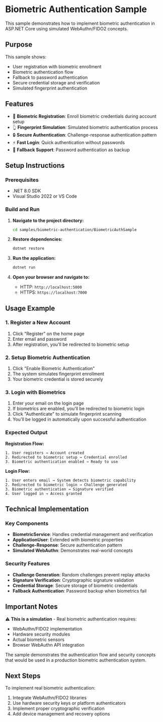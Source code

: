 # Biometric Authentication Sample

This sample demonstrates how to implement biometric authentication in ASP.NET Core using simulated WebAuthn/FIDO2 concepts.

## Purpose

This sample shows:
- User registration with biometric enrollment
- Biometric authentication flow
- Fallback to password authentication
- Secure credential storage and verification
- Simulated fingerprint authentication

## Features

- 🔐 **Biometric Registration**: Enroll biometric credentials during account setup
- 👆 **Fingerprint Simulation**: Simulated biometric authentication process
- 🔒 **Secure Authentication**: Challenge-response authentication pattern
- ⚡ **Fast Login**: Quick authentication without passwords
- 🔄 **Fallback Support**: Password authentication as backup

## Setup Instructions

### Prerequisites
- .NET 8.0 SDK
- Visual Studio 2022 or VS Code

### Build and Run

1. **Navigate to the project directory:**
   ```bash
   cd samples/biometric-authentication/BiometricAuthSample
   ```

2. **Restore dependencies:**
   ```bash
   dotnet restore
   ```

3. **Run the application:**
   ```bash
   dotnet run
   ```

4. **Open your browser and navigate to:**
   - HTTP: `http://localhost:5000`
   - HTTPS: `https://localhost:7000`

## Usage Example

### 1. Register a New Account
1. Click "Register" on the home page
2. Enter email and password
3. After registration, you'll be redirected to biometric setup

### 2. Setup Biometric Authentication
1. Click "Enable Biometric Authentication"
2. The system simulates fingerprint enrollment
3. Your biometric credential is stored securely

### 3. Login with Biometrics
1. Enter your email on the login page
2. If biometrics are enabled, you'll be redirected to biometric login
3. Click "Authenticate" to simulate fingerprint scanning
4. You'll be logged in automatically upon successful authentication

### Expected Output

**Registration Flow:**
```
1. User registers → Account created
2. Redirected to biometric setup → Credential enrolled
3. Biometric authentication enabled → Ready to use
```

**Login Flow:**
```
1. User enters email → System detects biometric capability
2. Redirected to biometric login → Challenge generated
3. Biometric authentication → Signature verified
4. User logged in → Access granted
```

## Technical Implementation

### Key Components

- **BiometricService**: Handles credential management and verification
- **ApplicationUser**: Extended with biometric properties
- **Challenge-Response**: Secure authentication pattern
- **Simulated WebAuthn**: Demonstrates real-world concepts

### Security Features

- **Challenge Generation**: Random challenges prevent replay attacks
- **Signature Verification**: Cryptographic signature validation
- **Credential Storage**: Secure storage of biometric credentials
- **Fallback Authentication**: Password backup when biometrics fail

## Important Notes

⚠️ **This is a simulation** - Real biometric authentication requires:
- WebAuthn/FIDO2 implementation
- Hardware security modules
- Actual biometric sensors
- Browser WebAuthn API integration

The sample demonstrates the authentication flow and security concepts that would be used in a production biometric authentication system.

## Next Steps

To implement real biometric authentication:
1. Integrate WebAuthn/FIDO2 libraries
2. Use hardware security keys or platform authenticators
3. Implement proper cryptographic verification
4. Add device management and recovery options